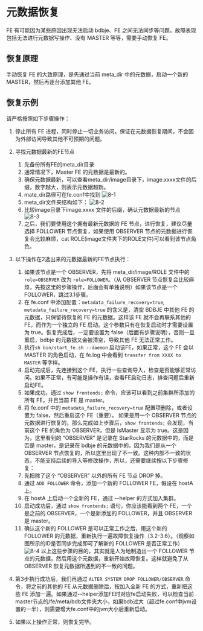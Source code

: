 # 元数据恢复

FE 有可能因为某些原因出现无法启动 bdbje、FE 之间无法同步等问题。故障表现包括无法进行元数据写操作、没有 MASTER 等等，需要手动恢复 FE。

## 恢复原理

手动恢复 FE 的大致原理，是先通过当前 meta_dir 中的元数据，启动一个新的 MASTER，然后再逐台添加其他 FE。

## 恢复示例

请严格按照如下步骤操作：

1. 停止所有 FE 进程，同时停止一切业务访问。保证在元数据恢复期间，不会因为外部访问导致其他不可预期的问题。
2. 寻找元数据最新的FE节点
    1. 先备份所有FE的meta_dir目录
    2. 通常情况下，Master FE 的元数据是最新的。
    3. 确保元数据最新，可以查看meta_dir/image目录下，image.xxxx文件的后缀，数字越大，则表示元数据越新。
    4. mate_dir路径可在fe.conf中找到
    ![8-1](../assets/8-1.png)
    5. meta_dir文件夹结构如下：
    ![8-2](../assets/8-2.png)
    6. 比较image目录下image.xxxx 文件的后缀，确认元数据最新的节点
    ![8-3](../assets/8-3.png)
    7. 之后，我们要使用这个拥有最新元数据的 FE 节点，进行恢复，建议尽量选择 FOLLOWER 节点恢复，如果使用 OBSERVER 节点的元数据进行恢复会比较麻烦，cat ROLE(image文件夹下的ROLE文件)可以看到该节点角色。

3. 以下操作在2选出来的元数据最新的FE节点执行：
    1. 如果该节点是一个 OBSERVER，先将 meta_dir/image/ROLE 文件中的 `role=OBSERVER` 改为 `role=FOLLOWER`。（从 OBSERVER 节点恢复会比较麻烦，先按这里的步骤操作，后面会有单独说明）如果该节点是一个 FOLLOWER，跳过3.1步骤。
    2. 在 fe.conf 中添加配置：`metadata_failure_recovery=true`, `metadata_failure_recovery=true` 的含义是，清空 BDBJE 中其他 FE 的元数据，只保留待恢复的 FE 的元数据。这样该 FE 就不会再联系其他的 FE，而作为一个独立的 FE 启动。这个参数只有在恢复启动时才需要设置为 true。恢复完成后，一定要设置为 false（后面有步骤说明），否则一旦重启，bdbje 的元数据又会被清空，导致其他 FE 无法正常工作。
    3. 执行`sh bin/start_fe.sh --daemon` 启动该FE，如果正常，这个 FE 会以 MASTER 的角色启动，在 fe.log 中会看到 `transfer from XXXX to MASTER` 等字样。
    4. 启动完成后，先连接到这个 FE，执行一些查询导入，检查是否能够正常访问。如果不正常，有可能是操作有误，查看FE启动日志，排查问题后重新启动FE。
    5. 如果成功，通过 `show frontends;` 命令，应该可以看到之前集群所添加的所有 FE，并且当前 FE 是 master。
    6. 将 fe.conf 中的 `metadata_failure_recovery=true` 配置项删除，或者设置为 false，然后重启这个 FE（重要）。
    如果是用一个 OBSERVER 节点的元数据进行恢复的，那么完成如上步骤后，`show frontends;` 会发现，当前这个 FE 的角色为 OBSERVER，但是 IsMaster 显示为 true。这是因为，这里看到的 “OBSERVER” 是记录在 StarRocks 的元数据中的，而是否是 master，是记录在 bdbje 的元数据中的。因为我们是从一个 OBSERVER 节点恢复的，所以这里出现了不一致。这种内部不一致的状态，不能支持后续的导入等修改操作，所以，还需要继续按以下步骤修复：
    7. 先把除了这个 “OBSERVER” 以外的所有 FE 节点 DROP 掉。
    8. 通过 `ADD FOLLOWER` 命令，添加一个新的 FOLLOWER FE，假设在 hostA 上。
    9. 在 hostA 上启动一个全新的 FE，通过 --helper 的方式加入集群。
    10. 启动成功后，通过 `show frontends;` 语句，你应该能看到两个 FE，一个是之前的 OBSERVER，一个是新添加的 FOLLOWER，并且 OBSERVER 是 master。
    11. 确认这个新的 FOLLOWER 是可以正常工作之后，用这个新的 FOLLOWER 的元数据，重新执行一遍故障恢复操作（3.2-3.6）。（观察如图所示的ID是否同步完成即可了解新的 FOLLOWER 是否正常工作）
    ![8-4](../assets/8-4.png)
    以上这些步骤的目的，其实就是人为地制造出一个 FOLLOWER 节点的元数据，然后用这个元数据，重新开始故障恢复。这样就避免了从 OBSERVER 恢复元数据所遇到的不一致的问题。

4. 第3步执行成功后，我们再通过 `ALTER SYSTEM DROP FOLLOWER/OBSERVER` 命令，将之前的其他的 FE 从元数据删除后，按加入全新 FE 的方式，重新把这些 FE 添加一遍。如果通过--helper添加FE时对应fe启动失败，可以检查当前master节点的/fe/meta/bdb文件夹大小，如果bdb过大（超过fe.conf中jvm设置的一半），则需要增大fe.conf中的jvm大小后重新启动。

5. 如果以上操作正常，则恢复完毕。
